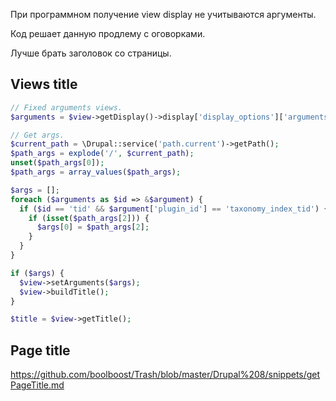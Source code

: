 При программном получение view display не учитываются аргументы.

Код решает данную продлему с оговорками.

Лучше брать заголовок со страницы.

## Views title
``` php
// Fixed arguments views.
$arguments = $view->getDisplay()->display['display_options']['arguments'];

// Get args.
$current_path = \Drupal::service('path.current')->getPath();
$path_args = explode('/', $current_path);
unset($path_args[0]);
$path_args = array_values($path_args);

$args = [];
foreach ($arguments as $id => &$argument) {
  if ($id == 'tid' && $argument['plugin_id'] == 'taxonomy_index_tid') {
    if (isset($path_args[2])) {
      $args[0] = $path_args[2];
    }
  }
}

if ($args) {
  $view->setArguments($args);
  $view->buildTitle();
}

$title = $view->getTitle();
```

## Page title
https://github.com/boolboost/Trash/blob/master/Drupal%208/snippets/getPageTitle.md
